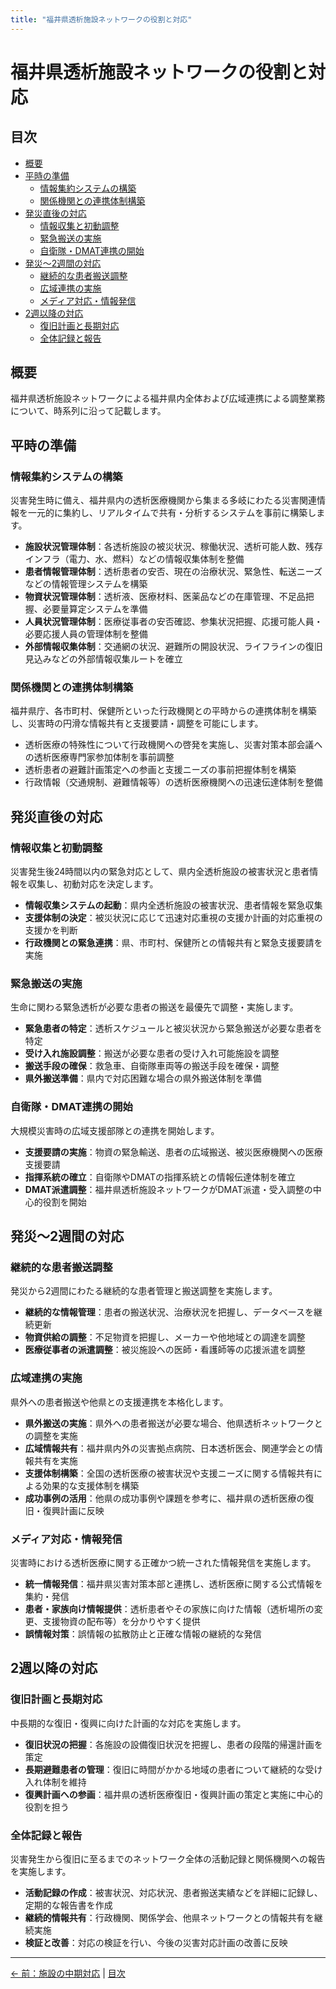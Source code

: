 ```yaml
---
title: "福井県透析施設ネットワークの役割と対応"
---
```


# 福井県透析施設ネットワークの役割と対応

## 目次

- [概要](#概要)
- [平時の準備](#平時の準備)
  - [情報集約システムの構築](#情報集約システムの構築)
  - [関係機関との連携体制構築](#関係機関との連携体制構築)
- [発災直後の対応](#発災直後の対応)
  - [情報収集と初動調整](#情報収集と初動調整)
  - [緊急搬送の実施](#緊急搬送の実施)
  - [自衛隊・DMAT連携の開始](#自衛隊dmat連携の開始)
- [発災〜2週間の対応](#発災2週間の対応)
  - [継続的な患者搬送調整](#継続的な患者搬送調整)
  - [広域連携の実施](#広域連携の実施)
  - [メディア対応・情報発信](#メディア対応情報発信)
- [2週以降の対応](#2週以降の対応)
  - [復旧計画と長期対応](#復旧計画と長期対応)
  - [全体記録と報告](#全体記録と報告)

## 概要

福井県透析施設ネットワークによる福井県内全体および広域連携による調整業務について、時系列に沿って記載します。

## 平時の準備

### 情報集約システムの構築

災害発生時に備え、福井県内の透析医療機関から集まる多岐にわたる災害関連情報を一元的に集約し、リアルタイムで共有・分析するシステムを事前に構築します。

- **施設状況管理体制**：各透析施設の被災状況、稼働状況、透析可能人数、残存インフラ（電力、水、燃料）などの情報収集体制を整備
- **患者情報管理体制**：透析患者の安否、現在の治療状況、緊急性、転送ニーズなどの情報管理システムを構築
- **物資状況管理体制**：透析液、医療材料、医薬品などの在庫管理、不足品把握、必要量算定システムを準備
- **人員状況管理体制**：医療従事者の安否確認、参集状況把握、応援可能人員・必要応援人員の管理体制を整備
- **外部情報収集体制**：交通網の状況、避難所の開設状況、ライフラインの復旧見込みなどの外部情報収集ルートを確立

### 関係機関との連携体制構築

福井県庁、各市町村、保健所といった行政機関との平時からの連携体制を構築し、災害時の円滑な情報共有と支援要請・調整を可能にします。

- 透析医療の特殊性について行政機関への啓発を実施し、災害対策本部会議への透析医療専門家参加体制を事前調整
- 透析患者の避難計画策定への参画と支援ニーズの事前把握体制を構築
- 行政情報（交通規制、避難情報等）の透析医療機関への迅速伝達体制を整備

## 発災直後の対応

### 情報収集と初動調整

災害発生後24時間以内の緊急対応として、県内全透析施設の被害状況と患者情報を収集し、初動対応を決定します。

- **情報収集システムの起動**：県内全透析施設の被害状況、患者情報を緊急収集
- **支援体制の決定**：被災状況に応じて迅速対応重視の支援か計画的対応重視の支援かを判断
- **行政機関との緊急連携**：県、市町村、保健所との情報共有と緊急支援要請を実施

### 緊急搬送の実施

生命に関わる緊急透析が必要な患者の搬送を最優先で調整・実施します。

- **緊急患者の特定**：透析スケジュールと被災状況から緊急搬送が必要な患者を特定
- **受け入れ施設調整**：搬送が必要な患者の受け入れ可能施設を調整
- **搬送手段の確保**：救急車、自衛隊車両等の搬送手段を確保・調整
- **県外搬送準備**：県内で対応困難な場合の県外搬送体制を準備

### 自衛隊・DMAT連携の開始

大規模災害時の広域支援部隊との連携を開始します。

- **支援要請の実施**：物資の緊急輸送、患者の広域搬送、被災医療機関への医療支援要請
- **指揮系統の確立**：自衛隊やDMATの指揮系統との情報伝達体制を確立
- **DMAT派遣調整**：福井県透析施設ネットワークがDMAT派遣・受入調整の中心的役割を開始

## 発災〜2週間の対応

### 継続的な患者搬送調整

発災から2週間にわたる継続的な患者管理と搬送調整を実施します。

- **継続的な情報管理**：患者の搬送状況、治療状況を把握し、データベースを継続更新
- **物資供給の調整**：不足物資を把握し、メーカーや他地域との調達を調整
- **医療従事者の派遣調整**：被災施設への医師・看護師等の応援派遣を調整

### 広域連携の実施

県外への患者搬送や他県との支援連携を本格化します。

- **県外搬送の実施**：県外への患者搬送が必要な場合、他県透析ネットワークとの調整を実施
- **広域情報共有**：福井県内外の災害拠点病院、日本透析医会、関連学会との情報共有を実施
- **支援体制構築**：全国の透析医療の被害状況や支援ニーズに関する情報共有による効果的な支援体制を構築
- **成功事例の活用**：他県の成功事例や課題を参考に、福井県の透析医療の復旧・復興計画に反映

### メディア対応・情報発信

災害時における透析医療に関する正確かつ統一された情報発信を実施します。

- **統一情報発信**：福井県災害対策本部と連携し、透析医療に関する公式情報を集約・発信
- **患者・家族向け情報提供**：透析患者やその家族に向けた情報（透析場所の変更、支援物資の配布等）を分かりやすく提供
- **誤情報対策**：誤情報の拡散防止と正確な情報の継続的な発信

## 2週以降の対応

### 復旧計画と長期対応

中長期的な復旧・復興に向けた計画的な対応を実施します。

- **復旧状況の把握**：各施設の設備復旧状況を把握し、患者の段階的帰還計画を策定
- **長期避難患者の管理**：復旧に時間がかかる地域の患者について継続的な受け入れ体制を維持
- **復興計画への参画**：福井県の透析医療復旧・復興計画の策定と実施に中心的役割を担う

### 全体記録と報告

災害発生から復旧に至るまでのネットワーク全体の活動記録と関係機関への報告を実施します。

- **活動記録の作成**：被害状況、対応状況、患者搬送実績などを詳細に記録し、定期的な報告書を作成
- **継続的情報共有**：行政機関、関係学会、他県ネットワークとの情報共有を継続実施
- **検証と改善**：対応の検証を行い、今後の災害対応計画の改善に反映

---
[← 前：施設の中期対応](03-施設の中期対応（2週以降）.md) | [目次](index.md)
